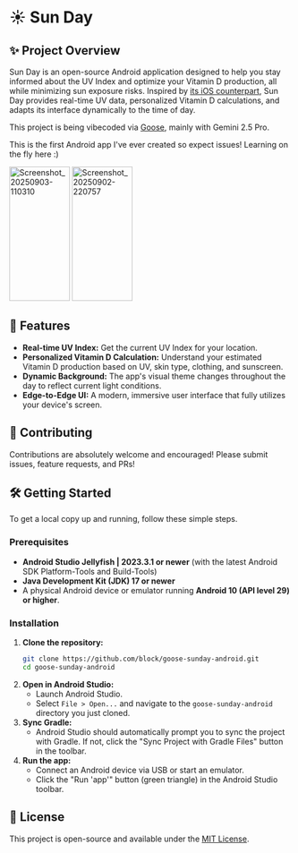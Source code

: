 # ☀️ Sun Day

## ✨ Project Overview


Sun Day is an open-source Android application designed to help you stay informed about the UV Index and optimize your Vitamin D production, all while minimizing sun exposure risks. Inspired by [its iOS counterpart](https://github.com/jackjackbits/sunday), Sun Day provides real-time UV data, personalized Vitamin D calculations, and adapts its interface dynamically to the time of day.

This project is being vibecoded via [Goose](https://block.github.io/goose), mainly with Gemini 2.5 Pro.

This is the first Android app I've ever created so expect issues! Learning on the fly here :)

<img width="108" height="240" alt="Screenshot_20250903-110310" src="https://github.com/user-attachments/assets/7b433960-11fc-4496-9bc6-4fdd4ba45df3" /> <img width="108" height="240" alt="Screenshot_20250902-220757" src="https://github.com/user-attachments/assets/b5b07b2c-94ad-4f0f-846e-3614331ccb45" />


## 🚀 Features

*   **Real-time UV Index:** Get the current UV Index for your location.
*   **Personalized Vitamin D Calculation:** Understand your estimated Vitamin D production based on UV, skin type, clothing, and sunscreen.
*   **Dynamic Background:** The app's visual theme changes throughout the day to reflect current light conditions.
*   **Edge-to-Edge UI:** A modern, immersive user interface that fully utilizes your device's screen.
  
## 🤝 Contributing

Contributions are absolutely welcome and encouraged! Please submit issues, feature requests, and PRs!

## 🛠️ Getting Started

To get a local copy up and running, follow these simple steps.

### Prerequisites

*   **Android Studio Jellyfish | 2023.3.1 or newer** (with the latest Android SDK Platform-Tools and Build-Tools)
*   **Java Development Kit (JDK) 17 or newer**
*   A physical Android device or emulator running **Android 10 (API level 29) or higher**.

### Installation

1.  **Clone the repository:**
    ```bash
    git clone https://github.com/block/goose-sunday-android.git
    cd goose-sunday-android
    ```
2.  **Open in Android Studio:**
    *   Launch Android Studio.
    *   Select `File > Open...` and navigate to the `goose-sunday-android` directory you just cloned.
3.  **Sync Gradle:**
    *   Android Studio should automatically prompt you to sync the project with Gradle. If not, click the "Sync Project with Gradle Files" button in the toolbar.
4.  **Run the app:**
    *   Connect an Android device via USB or start an emulator.
    *   Click the "Run 'app'" button (green triangle) in the Android Studio toolbar.

## 📄 License

This project is open-source and available under the [MIT License](LICENSE).
